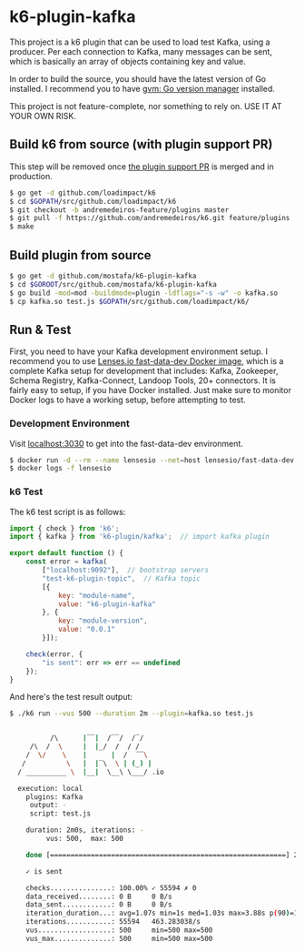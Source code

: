 # k6-plugin-kafka

This project is a k6 plugin that can be used to load test Kafka, using a producer. Per each connection to Kafka, many messages can be sent, which is basically an array of objects containing key and value.

In order to build the source, you should have the latest version of Go installed. I recommend you to have [gvm: Go version manager](https://github.com/moovweb/gvm) installed.

This project is not feature-complete, nor something to rely on. USE IT AT YOUR OWN RISK.

## Build k6 from source (with plugin support PR)

This step will be removed once [the plugin support PR](https://github.com/loadimpact/k6/pull/1396) is merged and in production.

```bash
$ go get -d github.com/loadimpact/k6
$ cd $GOPATH/src/github.com/loadimpact/k6
$ git checkout -b andremedeiros-feature/plugins master
$ git pull -f https://github.com/andremedeiros/k6.git feature/plugins
$ make
```

## Build plugin from source

```bash
$ go get -d github.com/mostafa/k6-plugin-kafka
$ cd $GOROOT/src/github.com/mostafa/k6-plugin-kafka
$ go build -mod=mod -buildmode=plugin -ldflags="-s -w" -o kafka.so
$ cp kafka.so test.js $GOPATH/src/github.com/loadimpact/k6/
```

## Run & Test

First, you need to have your Kafka development environment setup. I recommend you to use [Lenses.io fast-data-dev Docker image](https://github.com/lensesio/fast-data-dev), which is a complete Kafka setup for development that includes: Kafka, Zookeeper, Schema Registry, Kafka-Connect, Landoop Tools, 20+ connectors. It is fairly easy to setup, if you have Docker installed. Just make sure to monitor Docker logs to have a working setup, before attempting to test.

### Development Environment

Visit [localhost:3030](http://localhost:3030) to get into the fast-data-dev environment.

```bash
$ docker run -d --rm --name lensesio --net=host lensesio/fast-data-dev
$ docker logs -f lensesio
```

### k6 Test

The k6 test script is as follows:

```javascript
import { check } from 'k6';
import { kafka } from 'k6-plugin/kafka';  // import kafka plugin

export default function () {
    const error = kafka(
        ["localhost:9092"],  // bootstrap servers
        "test-k6-plugin-topic",  // Kafka topic
        [{
            key: "module-name",
            value: "k6-plugin-kafka"
        }, {
            key: "module-version",
            value: "0.0.1"
        }]);

    check(error, {
        "is sent": err => err == undefined
    });
}
```

And here's the test result output:

```bash
$ ./k6 run --vus 500 --duration 2m --plugin=kafka.so test.js


          /\      |‾‾|  /‾‾/  /‾/
     /\  /  \     |  |_/  /  / /
    /  \/    \    |      |  /  ‾‾\
   /          \   |  |‾\  \ | (_) |
  / __________ \  |__|  \__\ \___/ .io

  execution: local
    plugins: Kafka
     output: -
     script: test.js

    duration: 2m0s, iterations: -
         vus: 500,  max: 500

    done [==========================================================] 2m0s / 2m0s

    ✓ is sent

    checks...............: 100.00% ✓ 55594 ✗ 0
    data_received........: 0 B     0 B/s
    data_sent............: 0 B     0 B/s
    iteration_duration...: avg=1.07s min=1s med=1.03s max=3.88s p(90)=1.11s p(95)=1.32s
    iterations...........: 55594   463.283038/s
    vus..................: 500     min=500 max=500
    vus_max..............: 500     min=500 max=500
```
